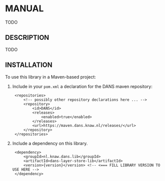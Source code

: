 MANUAL
======

TODO

DESCRIPTION
-----------
TODO

INSTALLATION
------------

To use this library in a Maven-based project:

1. Include in your `pom.xml` a declaration for the DANS maven repository:

        <repositories>
            <!-- possibly other repository declarations here ... -->
            <repository>
                <id>DANS</id>
                <releases>
                    <enabled>true</enabled>
                </releases>
                <url>https://maven.dans.knaw.nl/releases/</url>
            </repository>
        </repositories>

2. Include a dependency on this library.

        <dependency>
            <groupId>nl.knaw.dans.lib</groupId>
            <artifactId>dans-layer-store-lib</artifactId>
            <version>{version}</version> <!-- <=== FILL LIBRARY VERSION TO USE HERE -->
        </dependency>
